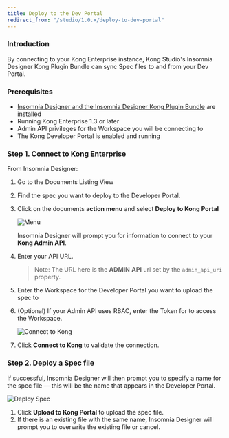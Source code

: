 ```yaml
---
title: Deploy to the Dev Portal
redirect_from: "/studio/1.0.x/deploy-to-dev-portal"
---
```


### Introduction

By connecting to your Kong Enterprise instance, Kong Studio's Insomnia Designer
Kong Plugin Bundle can sync Spec files to and from your Dev Portal.

### Prerequisites

* [Insomnia Designer and the Insomnia Designer Kong Plugin Bundle](/enterprise/{{page.kong_version}}/studio/download-install) are installed
* Running Kong Enterprise 1.3 or later
* Admin API privileges for the Workspace you will be connecting to
* The Kong Developer Portal is enabled and running

### Step 1. Connect to Kong Enterprise

From Insomnia Designer:

1. Go to the Documents Listing View
2. Find the spec you want to deploy to the Developer Portal.
3. Click on the documents **action menu** and select **Deploy to Kong Portal**

    ![Menu](https://s3.amazonaws.com/helpscout.net/docs/assets/59e383122c7d3a40f0ed78e2/images/5ea7f9d02c7d3a7e9aebbe6e/file-ZA5DLrBBPs.png)


      Insomnia Designer will prompt you for information to connect to your **Kong Admin API**.


4. Enter your API URL.

    > Note: The URL here is the **ADMIN** **API** url set by the `admin_api_uri` property.

5. Enter the Workspace for the Developer Portal you want to upload the spec  to
6. (Optional) If your Admin API uses RBAC, enter the Token for to access the Workspace.


    ![Connect to Kong](https://s3.amazonaws.com/helpscout.net/docs/assets/59e383122c7d3a40f0ed78e2/images/5ea7fa1a2c7d3a7e9aebbe7d/file-aY1ixNgXnh.png)

6. Click **Connect to Kong** to validate the connection.


### Step 2. Deploy a Spec file

If successful, Insomnia Designer will then prompt you to specify a name for the spec file &mdash; this will be the name that appears in the Developer Portal.

![Deploy Spec](https://s3.amazonaws.com/helpscout.net/docs/assets/59e383122c7d3a40f0ed78e2/images/5ea7fa7b04286364bc991bb9/file-jzWwnImfbw.png)

1. Click **Upload to Kong Portal** to upload the spec file.
2. If there is an existing file with the same name, Insomnia Designer will prompt you to overwrite the existing file or cancel.
